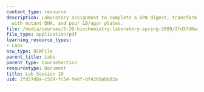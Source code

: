 ```yaml
---
content_type: resource
description: Laboratory assignment to complete a DPN digest, transform storage cells
  with mutant DNA, and pour LB/agar plates.
file: /media/courses/5-36-biochemistry-laboratory-spring-2009/2fd37d8ac5d9fc54fe6fbf4260abb02a_ses10.pdf
file_type: application/pdf
learning_resource_types:
- Labs
ocw_type: OCWFile
parent_title: Labs
parent_type: CourseSection
resourcetype: Document
title: Lab Session 10
uid: 2fd37d8a-c5d9-fc54-fe6f-bf4260abb02a
---
```

